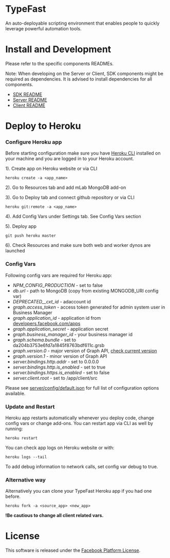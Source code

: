 # TypeFast

An auto-deployable scripting environment that enables people to quickly leverage powerful automation tools.

# Install and Development

Please refer to the specific components READMEs.

Note: When developing on the Server or Client, SDK components might be required as dependencies. It is advised to install dependencies for all components.

 * [SDK README](sdk/README.md)
 * [Server README](server/README.md)
 * [Client README](client/README.md)

# Deploy to Heroku

### Configure Heroku app

Before starting configuration make sure you have [Heroku CLI](https://toolbelt.heroku.com/) installed on your machine and you are logged in to your Heroku account.

1). Create app on Heroku website or via CLI

    heroku create -a <app_name>

2). Go to Resources tab and add mLab MongoDB add-on

3). Go to Deploy tab and connect github repository or via CLI

    heroku git:remote -a <app_name>

4). Add Config Vars under Settings tab. See Config Vars section

5). Deploy app

    git push heroku master

6). Check Resources and make sure both web and worker dynos are launched

### Config Vars

Following config vars are required for Heroku app:

* *NPM_CONFIG_PRODUCTION* - set to false
* *db.url* - path to MongoDB (copy from existing MONGODB_URI config var)
* *DEPRECATED__cxt_id* - adaccount id
* *graph.access_token* - access token generated for admin system user in Business Manager
* *graph.application_id* - application id from [developers.facebook.com/apps](https://developers.facebook.com/apps)
* *graph.application_secret* - application secret
* *graph.business_manager_id* - your business manager id
* *graph.schema.bundle* - set to da204b3753e6fd7a1845f8763bdf611c.grsb
* *graph.version.0* - major version of Graph API, [check current version](https://developers.facebook.com/docs/graph-api)
* *graph.version.1* - minor version of Graph API
* *server.bindings.http.addr* - set to 0.0.0.0
* *server.bindings.http.is_enabled* - set to true
* *server.bindings.https.is_enabled* - set to false
* *server.client.root* - set to /app/client/src

Please see [server/config/default.json](server/config/default.json) for full list of configuration options available.

### Update and Restart

Heroku app restarts automatically whenever you deploy code, change config vars or change add-ons. You can restart app via CLI as well by running:

    heroku restart

You can check app logs on Heroku website or with:

    heroku logs --tail

To add debug information to network calls, set config var debug to true.

### Alternative way

Alternatively you can clone your TypeFast Heroku app if you had one before.

    heroku fork -a <source_app> <new_app>

**!Be cautious to change all client related vars.**

# License

This software is released under the [Facebook Platform License](https://github.com/facebook/typefast/blob/master/LICENSE).
